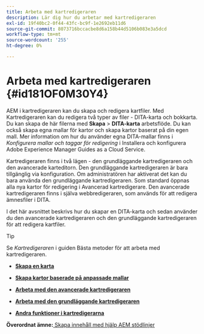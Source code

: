 ```yaml
---
title: Arbeta med kartredigeraren
description: Lär dig hur du arbetar med kartredigeraren
exl-id: 19f40bc2-0f44-43fc-bc9f-1e2692eb11d6
source-git-commit: 8073716bccacbe8d6a158b44d5106b083e3a5dcd
workflow-type: tm+mt
source-wordcount: '255'
ht-degree: 0%

---
```


# Arbeta med kartredigeraren {#id181OF0M30Y4}

AEM i kartredigeraren kan du skapa och redigera kartfiler. Med Kartredigeraren kan du redigera två typer av filer - DITA-karta och bokkarta. Du kan skapa de här filerna med **Skapa** \> **DITA-karta** arbetsflöde. Du kan också skapa egna mallar för kartor och skapa kartor baserat på din egen mall. Mer information om hur du använder egna DITA-mallar finns i *Konfigurera mallar och taggar för redigering* i Installera och konfigurera Adobe Experience Manager Guides as a Cloud Service.

Kartredigeraren finns i två lägen - den grundläggande kartredigeraren och den avancerade karteditorn. Den grundläggande kartredigeraren är bara tillgänglig via konfiguration. Om administratören har aktiverat det kan du bara använda den grundläggande kartredigeraren. Som standard öppnas alla nya kartor för redigering i Avancerad kartredigerare. Den avancerade kartredigeraren finns i själva webbredigeraren, som används för att redigera ämnesfiler i DITA.

I det här avsnittet beskrivs hur du skapar en DITA-karta och sedan använder du den avancerade kartredigeraren och den grundläggande kartredigeraren för att redigera kartfiler.

>[!TIP]
>
> Se *Kartredigeraren* i guiden Bästa metoder för att arbeta med kartredigeraren.

- **[Skapa en karta](map-editor-create-map.md)**

- **[Skapa kartor baserade på anpassade mallar](create-maps-customized-templates.md)**

- **[Arbeta med den avancerade kartredigeraren](map-editor-advanced-map-editor.md)**

- **[Arbeta med den grundläggande kartredigeraren](map-editor-basic-map-editor.md)**

- **[Andra funktioner i kartredigerarna](map-editor-other-features.md)**


**Överordnat ämne:**[ Skapa innehåll med hjälp AEM stödlinjer](authoring-content-xml-doc.md)
